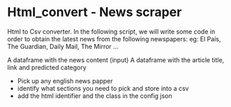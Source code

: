 # Html_convert - News scraper 
Html to Csv converter.
In the following script, we will write some code in order to obtain the latest news from the following newspapers:
eg: El País,
The Guardian,
Daily Mail,
The Mirror ...

A dataframe with the news content (input)
A dataframe with the article title, link and predicted category

* Pick up any english news papper 
* identify what sections you need to pick and store into a csv
* add the html identifier and the class in the config json




